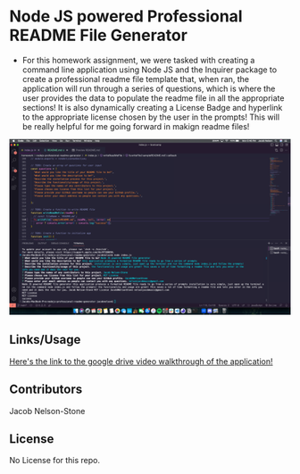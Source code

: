 # Node JS powered Professional README File Generator

* For this homework assignment, we were tasked with creating a command line application using Node JS and the Inquirer package to create a professional readme file template that, when ran, the application will run through a series of questions, which is where the user provides the data to populate the readme file in all the appropriate sections! It is also dynamically creating a License Badge and hyperlink to the appropriate license chosen by the user in the prompts! This will be really helpful for me going forward in makign readme files! 

![Here's a screenshot of the index.js file and the terminal open](./images/Screen%20Shot%202023-04-24%20at%205.46.51%20PM.png)

## Links/Usage

[Here's the link to the google drive video walkthrough of the application!](https://drive.google.com/file/d/1NywE8Iq1hYhFPHVhsjMVmGL47_-f5Lxv/view)

## Contributors

Jacob Nelson-Stone

## License

No License for this repo. 